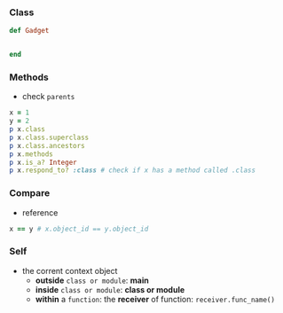 ### Class
```ruby
def Gadget


end
```
### Methods
- check `parents`
```ruby
x = 1
y = 2
p x.class
p x.class.superclass
p x.class.ancestors
p x.methods
p x.is_a? Integer
p x.respond_to? :class # check if x has a method called .class
```


### Compare
- reference
```ruby
x == y # x.object_id == y.object_id
```


### Self
- the corrent context object
    - **outside** `class or module`: **main**
    - **inside** `class or module`: **class or module**
    - **within** a `function`: the **receiver** of function: `receiver.func_name()`